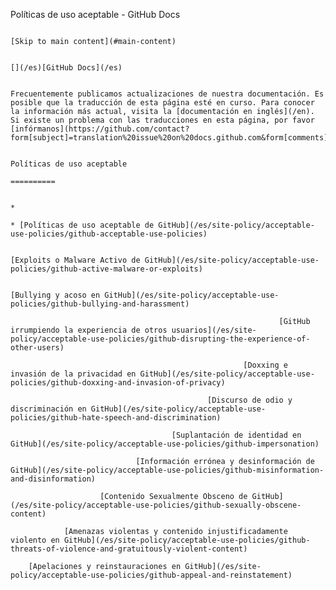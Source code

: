 Políticas de uso aceptable - GitHub Docs

                                                                                [Skip to main content](#main-content)

                                                                                [](/es)[GitHub Docs](/es)

                                                                                Frecuentemente publicamos actualizaciones de nuestra documentación. Es posible que la traducción de esta página esté en curso. Para conocer la información más actual, visita la [documentación en inglés](/en). Si existe un problema con las traducciones en esta página, por favor [infórmanos](https://github.com/contact?form[subject]=translation%20issue%20on%20docs.github.com&form[comments]=).

                                                                                Políticas de uso aceptable
                                                                                ==========

                                                                                *
                                                                                * [Políticas de uso aceptable de GitHub](/es/site-policy/acceptable-use-policies/github-acceptable-use-policies)

                                                                                [Exploits o Malware Activo de GitHub](/es/site-policy/acceptable-use-policies/github-active-malware-or-exploits)

                                                                        [Bullying y acoso en GitHub](/es/site-policy/acceptable-use-policies/github-bullying-and-harassment)

                                                                [GitHub irrumpiendo la experiencia de otros usuarios](/es/site-policy/acceptable-use-policies/github-disrupting-the-experience-of-other-users)

                                                        [Doxxing e invasión de la privacidad en GitHub](/es/site-policy/acceptable-use-policies/github-doxxing-and-invasion-of-privacy)

                                                [Discurso de odio y discriminación en GitHub](/es/site-policy/acceptable-use-policies/github-hate-speech-and-discrimination)

                                        [Suplantación de identidad en GitHub](/es/site-policy/acceptable-use-policies/github-impersonation)

                                [Información errónea y desinformación de GitHub](/es/site-policy/acceptable-use-policies/github-misinformation-and-disinformation)

                        [Contenido Sexualmente Obsceno de GitHub](/es/site-policy/acceptable-use-policies/github-sexually-obscene-content)

                [Amenazas violentas y contenido injustificadamente violento en GitHub](/es/site-policy/acceptable-use-policies/github-threats-of-violence-and-gratuitously-violent-content)

        [Apelaciones y reinstauraciones en GitHub](/es/site-policy/acceptable-use-policies/github-appeal-and-reinstatement)
